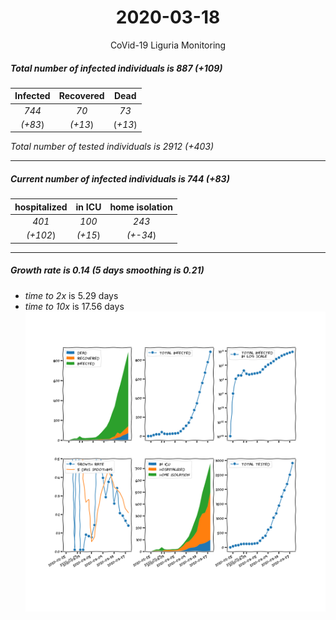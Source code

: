 <div align='center'>

# 2020-03-18
CoVid-19 Liguria Monitoring
</div>

##### Total number of infected individuals is 887 (+109)
Infected | Recovered | Dead
:---: | :---: | :---:
*744* | *70* | *73*
*(+83*) | *(+13*) | (*+13*)

*Total number of tested individuals is 2912 (+403)*
***
##### Current number of infected individuals is 744 (+83)
hospitalized | in ICU | home isolation
:---: | :---: | :---:
*401* |*100* |*243*
*(+102*) |*(+15*) |*(+-34*)
***
##### Growth rate is 0.14 (5 days smoothing is 0.21)
- *time to 2x* is 5.29 days
- *time to 10x* is 17.56 days
![stats][stats]

[stats]: stats_Liguria.png
